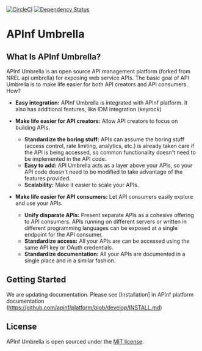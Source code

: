 [![CircleCI](https://circleci.com/gh/NREL/api-umbrella.svg?style=svg)](https://circleci.com/gh/NREL/api-umbrella) [![Dependency Status](https://gemnasium.com/badges/github.com/NREL/api-umbrella.svg)](https://gemnasium.com/github.com/NREL/api-umbrella)

# APInf Umbrella

## What Is APInf Umbrella?

APInf Umbrella is an open source API management platform (forked from NREL api umbrella) for exposing web service APIs. The basic goal of API Umbrella is to make life easier for both API creators and API consumers. How?

* **Easy integration:** APInf Umbrella is integrated with APInf platform. It also has additional features, like IDM integration (keyrock)

* **Make life easier for API creators:** Allow API creators to focus on building APIs.
  * **Standardize the boring stuff:** APIs can assume the boring stuff (access control, rate limiting, analytics, etc.) is already taken care if the API is being accessed, so common functionality doesn't need to be implemented in the API code.
  * **Easy to add:** API Umbrella acts as a layer above your APIs, so your API code doesn't need to be modified to take advantage of the features provided.
  * **Scalability:** Make it easier to scale your APIs.
* **Make life easier for API consumers:** Let API consumers easily explore and use your APIs.
  * **Unify disparate APIs:** Present separate APIs as a cohesive offering to API consumers. APIs running on different servers or written in different programming languages can be exposed at a single endpoint for the API consumer.
  * **Standardize access:** All your APIs are can be accessed using the same API key or OAuth credentials.
  * **Standardize documentation:** All your APIs are documented in a single place and in a similar fashion.

## Getting Started

We are updating documentation. Please see [Installation] in APInf platform documentation (https://github.com/apinf/platform/blob/develop/INSTALL.md)

## License

APInf Umbrella is open sourced under the [MIT license](https://github.com/apinf/api-umbrella/blob/master/LICENSE.txt).
